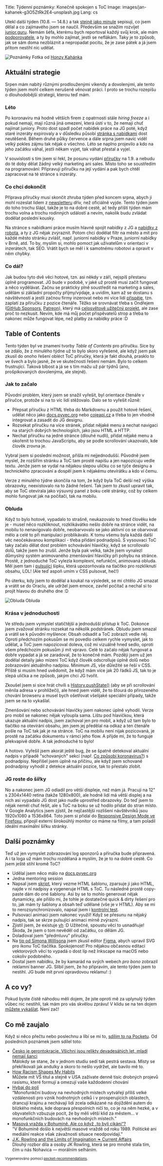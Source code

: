 Title: Týdenní poznámky: Konečně spokojen s ToC
Image: images/jan-kahanek-g3O5ZtRk2E4-unsplash.jpg
Lang: cs


Utekl další týden (10.8. — 14.8.) a tak [stejně jako minule]({filename}/2020-08-10_tydenni-poznamky-css-pro-prirucku.md) sepisuji, co jsem dělal a co zajímavého jsem se naučil. Především se snažím rozvíjet [junior.guru](https://junior.guru/). Nemám šéfa, kterému bych reportoval každý svůj krok, ale mám [podporovatele](https://junior.guru/donate/), a ty by mohlo zajímat, jestli se neflákám. Taky je to způsob, jak se sám doma nezbláznit a nepropadat pocitu, že je zase pátek a já jsem přitom nestihl nic udělat.

![Poznámky]({static}/images/jan-kahanek-g3O5ZtRk2E4-unsplash.jpg)
Fotka od [Honzy Kahánka](https://unsplash.com/@honza_kahanek)


## Aktuální strategie

Srpen mám nabitý různými prodlouženými víkendy a dovolenými, ale tento týden jsem mohl celkem nerušeně věnovat práci. I proto se trochu rozepíšu o dlouhodobější strategii, kterou teď mám.

### Léto

Po koronaviru má hodně větších firem z opatrnosti stále _hiring freeze_ a i pokud nemají, mají různá jiná omezení, která ústí v to, že nemají chuť najímat juniory. Proto dost spadl počet nabídek práce na JG poté, když staré inzeráty expirovaly a v důsledku působí [stránka s nabídkami](https://junior.guru/jobs/) dost neutěšeně. Během druhé půlky července a dále srpna jsem navíc viděl velký pokles zájmu tak nějak o všechno. Léto se naplno projevilo a kdo na jeho začátku váhal, jestli někam vyjet, tak váhat přestal a vyjel.

V souvislosti s tím jsem si řekl, že posunu vydání [příručky](https://junior.guru/candidate-handbook/) na 1.9. a nebudu do té doby dělat žádný velký marketing ani sales. Místo toho se soustředím na programování: Připravuji příručku na její vydání a pak bych chtěl zapracovat na té stránce s inzeráty.

### Co chci dokončit

Příprava příručky musí skončit zhruba týden před koncem srpna, abych ji mohl rozeslat lidem z [newsletteru](http://eepurl.com/gyG8Bb) dřív, než oficiálně vyjde. Tento týden jsem do toho trochu šlápl, takže je to na dobré cestě, ač tedy příští týden mám trochu volna a trochu rodinných událostí a nevím, nakolik budu zvládat dodělat poslední kousky.

Na stránce s nabídkami práce musím hlavně spojit nabídky z JG a [nabídky z robota](https://junior.guru/jobs/), a ty z JG nějak zvýraznit. Potom chci dodělat filtr na město a mít pro každé město stránku zvlášť, např. juniorní nabídky v Praze, juniorní nabídky v Brně, atd. To by, myslím si, mohlo pomoct jak uživatelům v orientaci v inzerátech, tak SEO. Vrátit bych se měl i k samotnému robotovi a opravit v něm chybky.

### Co dál?

Jak budou tyto dvě věci hotové, tzn. asi někdy v září, nejspíš přestanu úplně programovat. JG bude v podobě, v jaké už prostě musí začít fungovat a něco vydělávat. Začnu se prakticky plně soustředit na marketing a sales, udělám si základní propočty příjmy/výdaje, a uvidím, kam až se dostanu s návštěvností a jestli začnou firmy inzerovat nebo mi více lidí [přispěje](https://junior.guru/donate/), tzn. zaplatí za příručku z pozice čtenáře. Těžko se srovnávat třeba s Ondřejem ([GitHub Sponsors](https://github.com/sponsors/ondrejmirtes/), [Patreon](https://www.patreon.com/phpstan)), který má [celosvětově užitečný projekt](https://github.com/phpstan/phpstan), ale zase proč to nezkusit. Nevím, kde má můj počet přispěvatelů strop a třeba to nakonec může fungovat lépe, než platby za nabídky práce :D


## Table of Contents

Tento týden byl ve znamení tvorby _Table of Contents_ pro příručku. Sice by se zdálo, že z minulého týdne už to bylo skoro vyřešené, ale když jsem pak zkusil do onoho řešení obléct ToC příručky, která je fakt dlouhá, prasklo to ve švech a bylo jasné, že ve skutečnosti řešení nemám. Bylo to celkem frustrující. Taková blbost a já se s tím mažu už pár týdnů (ano, prošpikovaných dovolenýma, ale stejně).

### Jak to začalo

Původní problém, který jsem se snažil vyřešit, byl orientace čtenáře v příručce, protože si na to víc lidí stěžovalo. Dalo se to vyřešit různě:

- Přepsat příručku z HTML třeba do Markdownu a použít hotové řešení, udělat něco jako [docs.pyvec.org](https://docs.pyvec.org/) nebo [cojeapi.cz](https://cojeapi.cz/) a třeba to jen vhodně integrovat a zasadit do JG designu.
- Rozsekat příručku na více stránek, přidat nějaké menu a nechat navigaci na starých dobrých technologiích, jako jsou HTML a HTTP.
- Nechat příručku na jedné stránce (dlouhé nudli), přidat nějaké menu a okořenit to trochou JavaScriptu, aby se podle scrollování ukazovalo, kde člověk zrovna je.

Vybral jsem si poslední možnost, přišla mi nejjednodušší. Původně jsem myslel, že rozšířím stránku a ToC tam prostě napíšu a jen napozicuju vedle textu. Jenže jsem se vydal na nějakou slepou uličku co se týče designu a technického zpracování a dospěl jsem k nějakému otevírátku a kdo ví čemu.

Verze z minulého týdne skončila na tom, že když byla ToC delší než výška obrazovky, neexistovalo na to žádné řešení. Tak jsem to zkusil upravit tak, aby se ToC otevírala jako výsuvný panel z boku celé stránky, což by celkem mohlo fungovat jak na počítači, tak na mobilu.

### Obluda

Když to bylo hotové, vypadalo to strašně, neukazovalo to hned člověku kde je - musel něco rozkliknout, rozklikávátko nešlo dobře na stránce vidět, na mobilu to nenavigovalo dobře, neobarvovalo se jako aktivní co se obarvovat mělo a celé to při manipulaci problikávalo. K tomu všemu byla každá další věc neočekávanou komplikací - třeba přidání podnadpisů. S vysouvací ToC taky začalo dělat dost problém schovávání hlavičky, když se scrollovalo dolů, takže jsem ho zrušil. Jenže byla pak velká, takže jsem vynalezl důmyslný systém animovaného zmenšování hlavičky při pohybu na stránce. Prostě, z jednoduché ToC vylezla komplexní, nefunkční, animovaná obluda. Měl jsem tam i [pulsující](https://reactgo.com/css-pulse-animation/) šipku, která upozorňovala na tlačítko pro rozkliknutí obsahu, LOL! (Ale teď aspoň umím v CSS pulsovat, heč!)

Po úterku, kdy jsem to dodělal a koukal na výsledek, se mi chtělo JG smazat a vrátit se do Oraclu, ale udržel jsem emoce, zavřel počítač a nechal si to projít hlavou do druhého dne :D

![Obluda]({static}/images/obluda.png)
Obluda

### Krása v jednoduchosti

Ve středu jsem vymyslel statičtější a jednodušší přístup k ToC. Dokonce jsem zvažoval stránku rozsekat na několik podstránek. Obludu jsem smazal a vrátil se k původní myšlence: Obsah odsadit a ToC zobrazit vedle něj. Oproti předchozím pokusům se mi povedlo celkem rychle vymyslet, jak to udělat, a ToC jsem napozicoval doleva, což mi vizuálně hned sedlo, oproti všem předchozím pokusům ji mít vpravo. Celé to začalo nějak fungovat a dobře vypadat a já se zaradoval, že to konečně mám. Později jsem už jen dodělal detaily jako mizení ToC když člověk odscrolluje úplně dolů nebo zobrazování aktuálního nadpisu. Minimum JS, vše důležité se řeší v CSS. Příště si musím hned uvědomit, že když mám více jak 20 řádků JS, tak to je slepá ulička a ne způsob, jakým chci JG tvořit.

Zkoušel jsem si sice hrát chvíli s [History.pushState()](https://developer.mozilla.org/en-US/docs/Web/API/History/pushState) (aby se při scrollování měnila adresa v prohlížeči), ale hned jsem viděl, že to šťourá do přirozeného chování browseru a musel bych ošetřovat všelijaké speciální případy, takže jsem se na to vykašlal.

Zmenšování nebo schovávání hlavičky jsem nakonec úplně vyhodil. Verze pro mobil se nakonec nějak vyloupla sama. Lištu pod hlavičkou, která ukazuje aktuální nadpis, jsem zachoval jen pro mobil, a když už tam bylo to tlačítko na otevírání obsahu, jen jsem jej předělal na odkaz a ten čtenáře pošle na ToC tak jak je na stránce. ToC na mobilu není nijak pozicovaná, je prostě na začátku dokumentu v rámci jeho flow. A přijde mi, že to funguje překvapivě dobře. A tak jednoduché to bylo!

A hotovo. Vyřešil jsem akorát ještě bug, že se špatně detekoval aktuální nadpis v případě "schovaných" sekcí (např. [Co způsobí koronavirus?](https://junior.guru/learn/#covid19)) s podnadpisy. Nepřišel jsem úplně na příčinu, ale když jsem schované podnadpisy vyhodil z detekce aktuální pozice, tak to přestalo zlobit.

### JG roste do šířky

No a nakonec jsem JG odladil pro větší displeje, než mám já. Pracuji na 12" s 2304x1440 retina (takže 1280x800), ale hodně lidí má větší displej a na nich asi vypadalo JG dost jako nudle uprostřed obrazovky. Do teď jsem to nějak neměl chuť řešit, ale s ToC na boku se už hodilo přidat do stran místo. V Google Analytics jsem zjistil, že nejčastější rozlišení návštěvníků jsou 1920x1080 a 1536x864. Toto jsem si přidal do [Responsive Design Mode ve Firefoxu](https://developer.mozilla.org/en-US/docs/Tools/Responsive_Design_Mode), připojil externí širokoúhlý monitor co máme na filmy, a tam poladil ideální maximální šířku stránky.


## Další poznámky

Teď už jen vymyslet zobrazování log sponzorů a příručka bude připravená. A i ta loga už mám trochu rozdělaná a myslím, že je to na dobré cestě. Co jsem ještě stihl kromě ToC?

- Udělal jsem něco málo na [docs.pyvec.org](https://docs.pyvec.org/)
- Jedna mentoring session
- Napsal jsem [skript](https://github.com/honzajavorek/junior.guru/blob/09eab071caeaefe3acb62dace6d3ffe7207af9af/scripts/generate_toc.py), který vezme HTML šablonu, zparsuje ji jako HTML, najde v ní nadpisy a vygeneruje HTML s ToC. Tu následně prostě copy-paste dám do oné šablony. Asi by se to mohlo generovat nějak dynamicky, ale přišlo mi, že tohle je dostatečné quick & dirty řešení pro to, jak mám ty šablony a obsah teď udělané (vše je v HTML). Aby se mi to nerozsynchronizovalo, napsal jsem i [kontrolní test](https://github.com/honzajavorek/junior.guru/blob/09eab071caeaefe3acb62dace6d3ffe7207af9af/tests/test_toc.py).
- Pulsovací animaci jsem nakonec využil! Když se přesunu na nějaký nadpis, tak se skrze pulsující animaci mírně zvýrazní.
- Zjistil jsem, že existuje [vh](https://css-tricks.com/fun-viewport-units/) :D Užitečné, spoustu věcí to usnadňuje! Škoda, že jsem o tom nevěděl od začátku, co dělám JG.
- Dolaďoval jsem "předmluvu" příručky.
- Na [tip od Simona Willisona](https://twitter.com/simonw/status/1279212166571159552) jsem zkusil editor [Figma](https://www.figma.com/), abych upravil SVG pro ikonu ToC tlačítka. Spokojenost! Pro nějakou občasnou editaci vektorových věcí to vypadá o dost líp než Inkscape na macOS nebo cokoliv podobného.
- Dostal jsem nabídku, že by kamarád na svých webech _pro bono_ zobrazil reklamní banner JG. Slíbil jsem, že ho připravím, ale tento týden jsem to nestihl. JG bude mít první opravdovou reklamu! :)


## A co vy?

Pokud byste čistě náhodou měli dojem, že jste oproti mě za uplynulý týden vůbec nic nestihli, tak mám pro vás skvělou zprávu! V klidu se na ten dojem [můžete vykašlat]({filename}/2020-06-04_neni-to-zavod.md). Není zač!


## Co mě zaujalo

Když si něco přečtu nebo poslechnu a líbí se mi to, [sdílím to na Pocketu](https://getpocket.com/@honzajavorek). Od posledních poznámek jsem sdílel toto:

- [Česko je gerontokracie. Všichni jsou relikty devadesátých let, mladí nemají šanci](https://getpocket.com/redirect?&url=https%3A%2F%2Fwww.info.cz%2Fpodcasty%2Finsider-podcast%2Frychlikova-durcak&h=f17366ff095d81779650db4ab3f00a03f8ec43d376351a677ac6582b6765a692)<br>Málokdy se stane, že v jednom studiu sedí tak pestrá sestava. Místy se překřikovali jak andulky a skoro to nešlo vydržet, ale bavilo mě to.
- [How Racism Shapes My Habits](https://getpocket.com/redirect?&url=https%3A%2F%2Fwww.jowanza.com%2Fblog%2F2020%2F6%2F1%2Fhow-racism-shapes-my-habits&h=f722aa7606ecc57083ff30642ed3ba315e02f5679858c39b3de86a3e948fb36b)<br>Můžete mít VŠ titul a stejně v USA zažívate denně tisíc drobných projevů rasismu, které formují a omezují vaše každodenní chování
- [Hybaj do polí](https://getpocket.com/redirect?&url=https%3A%2F%2Ffinmag.penize.cz%2Fbydleni%2F419465-hybaj-do-poli&h=2b06bb32ab311d89b67afce242981dd910ac0f9fe63b2e59651740bec90c8c1b)<br>“Monofunkční budovy na nevhodných místech vytvářejí příliš velké vzdálenosti pro vznik hodnotných celků i v prosperujících oblastech, drancují krajinu a nechávají lidi zcela odkázané na dojíždění autem do blízkého města, kde doprava přespolních ničí to, co je na něm hezké, a v obyvatelích vzbuzuje pocit, že by měli větší klid za městem… v monofunkčních budovách na nevhodných místech.”
- [Masová vražda v Bohumíně. Ale co když „to byli cikáni“?](https://getpocket.com/redirect?&url=https%3A%2F%2Fa2larm.cz%2F2020%2F08%2Fmasova-vrazda-v-bohumine-ale-co-kdyz-to-byli-cikani%2F&h=2e6016e33507485e56c876459bfc749340236559fd321e31813483af2e09f68d)<br>"V Bohumíně došlo k největší masové vraždě od roku 1989. Politické ani mediální reakce však závažnosti situace neodpovídají."
- [J.K. Rowling and the Limits of Imagination ❧ Current Affairs](https://getpocket.com/redirect?&url=https%3A%2F%2Fwww.currentaffairs.org%2F2020%2F07%2Fjk-rowling-and-the-limits-of-imagination&h=d3ac7d69f6857c5c9e7cb4da5b41169708fc3e88b6beaf83413a0618f683f936)<br>Dlouhý rozbor díla a osoby JK Rowling, která se pro mnohé stala tím, čím u nás Nohavica — morálním selháním.

<small>Vygenerováno pomocí <a href="https://pypi.org/project/pocket-recommendations/">pocket-recommendations</a>.</small>
